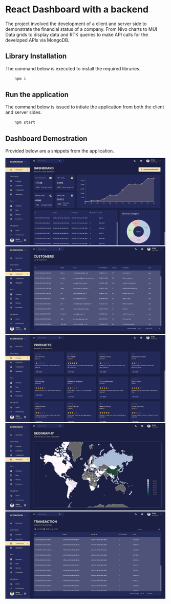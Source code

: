 # React Dashboard with a backend

The project involved the development of a client and server side to demonstrate the financial status of a company. From Nivo charts to MUI Data grids to display data and RTK queries to make API calls for the developed APIs via MongoDB.

## **Library Installation**
The command below is executed to install the required libraries.

```javascript
    npm i
```

## **Run the application**
The command below is issued to intiate the application from both the client and server sides.

```javascript
    npm start
```

## **Dashboard Demostration**
Provided below are a snippets from the application.
<div>
    <img src="rep_assets/Dashboard.png" alt="Dashboard" width="500"/>
    <img src="rep_assets/Customers.png" alt="Customer" width="500"/>
    <img src="rep_assets/Products.png" alt="Products" width="500"/>
    <img src="rep_assets/Geography.png" alt="Dashboard" width="500"/>
    <img src="rep_assets/Transaction.png" alt="Transaction" width="500"/>
</div>
